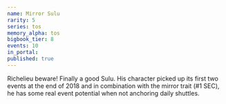 ```yaml
---
name: Mirror Sulu
rarity: 5
series: tos
memory_alpha: tos
bigbook_tier: 8
events: 10
in_portal:
published: true
---
```


Richelieu beware! Finally a good Sulu. His character picked up its first two events at the end of 2018 and in combination with the mirror trait (#1 SEC), he has some real event potential when not anchoring daily shuttles.
